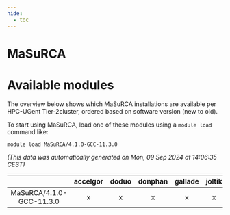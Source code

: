 ```yaml
---
hide:
  - toc
---
```


MaSuRCA
=======

# Available modules


The overview below shows which MaSuRCA installations are available per HPC-UGent Tier-2cluster, ordered based on software version (new to old).

To start using MaSuRCA, load one of these modules using a `module load` command like:

```shell
module load MaSuRCA/4.1.0-GCC-11.3.0
```

*(This data was automatically generated on Mon, 09 Sep 2024 at 14:06:35 CEST)*  

| |accelgor|doduo|donphan|gallade|joltik|shinx|skitty|
| :---: | :---: | :---: | :---: | :---: | :---: | :---: | :---: |
|MaSuRCA/4.1.0-GCC-11.3.0|x|x|x|x|x|-|x|
